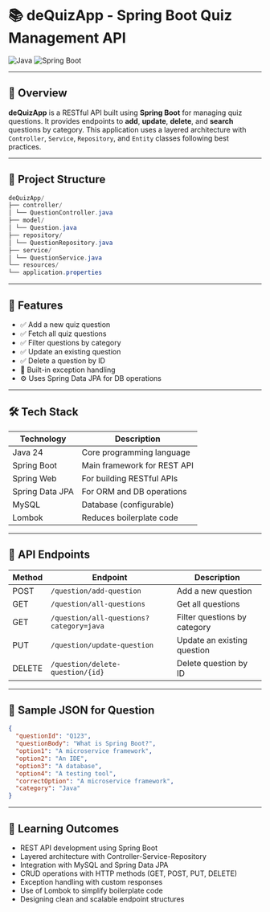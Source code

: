 # 📚 deQuizApp - Spring Boot Quiz Management API

![Java](https://img.shields.io/badge/Java-24-blue)
![Spring Boot](https://img.shields.io/badge/SpringBoot-3.5.4-brightgreen)

<!--![License: MIT](https://img.shields.io/badge/License-MIT-yellow.svg)
![Status](https://img.shields.io/badge/Status-Active-green)
--->
---

## 🚀 Overview

**deQuizApp** is a RESTful API built using **Spring Boot** for managing quiz questions. It provides endpoints to **add**, **update**, **delete**, and **search** questions by category. This application uses a layered architecture with `Controller`, `Service`, `Repository`, and `Entity` classes following best practices.

---

## 📁 Project Structure
```java
deQuizApp/
├── controller/
│ └── QuestionController.java
├── model/
│ └── Question.java
├── repository/
│ └── QuestionRepository.java
├── service/
│ └── QuestionService.java
└── resources/
└── application.properties
```
---

## 🧾 Features

- ✅ Add a new quiz question
- ✅ Fetch all quiz questions
- ✅ Filter questions by category
- ✅ Update an existing question
- ✅ Delete a question by ID
- 🧩 Built-in exception handling
- ⚙️ Uses Spring Data JPA for DB operations

---

## 🛠️ Tech Stack

| Technology      | Description                          |
|-----------------|--------------------------------------|
| Java 24         | Core programming language            |
| Spring Boot     | Main framework for REST API          |
| Spring Web      | For building RESTful APIs            |
| Spring Data JPA | For ORM and DB operations            |
| MySQL           | Database (configurable)              |
| Lombok          | Reduces boilerplate code             |

---

## 🧪 API Endpoints

| Method | Endpoint                         | Description                        |
|--------|----------------------------------|------------------------------------|
| POST   | `/question/add-question`         | Add a new question                 |
| GET    | `/question/all-questions`        | Get all questions                  |
| GET    | `/question/all-questions?category=java` | Filter questions by category |
| PUT    | `/question/update-question`      | Update an existing question        |
| DELETE | `/question/delete-question/{id}` | Delete question by ID              |

---

## 📌 Sample JSON for Question

```json
{
  "questionId": "Q123",
  "questionBody": "What is Spring Boot?",
  "option1": "A microservice framework",
  "option2": "An IDE",
  "option3": "A database",
  "option4": "A testing tool",
  "correctOption": "A microservice framework",
  "category": "Java"
}
```
---
## 🧠 Learning Outcomes

- REST API development using Spring Boot
- Layered architecture with Controller-Service-Repository
- Integration with MySQL and Spring Data JPA
- CRUD operations with HTTP methods (GET, POST, PUT, DELETE)
- Exception handling with custom responses
- Use of Lombok to simplify boilerplate code
- Designing clean and scalable endpoint structures
